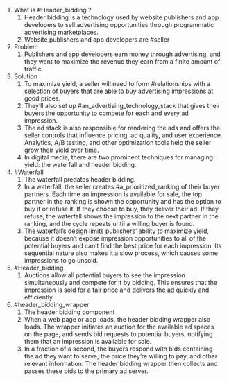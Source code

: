 
1. What is #Header_bidding ?
	1. Header bidding is a technology used by website publishers and app developers to sell advertising opportunities through programmatic advertising marketplaces.
	2. Website publishers and app developers are #seller
2. Problem 
	1. Publishers and app developers earn money through advertising, and they want to maximize the revenue they earn from a finite amount of traffic.
3. Solution
	1. To maximize yield, a seller will need to form #relationships with a selection of buyers that are able to buy advertising impressions at good prices.
	2. They’ll also set up #an_advertising_technology_stack that gives their buyers the opportunity to compete for each and every ad impression. 
	3. The ad stack is also responsible for rendering the ads and offers the seller controls that influence pricing, ad quality, and user experience. Analytics, A/B testing, and other optimization tools help the seller grow their yield over time.
	4. In digital media, there are two prominent techniques for managing yield: the waterfall and header bidding.
4. #Waterfall 
	1. The waterfall predates header bidding.
	2. In a waterfall, the seller creates #a_prioritized_ranking of their buyer partners. Each time an impression is available for sale, the top partner in the ranking is shown the opportunity and has the option to buy it or refuse it. If they choose to buy, they deliver their ad. If they refuse, the waterfall shows the impression to the next partner in the ranking, and the cycle repeats until a willing buyer is found.
	3. The waterfall’s design limits publishers’ ability to maximize yield, because it doesn’t expose impression opportunities to all of the potential buyers and can’t find the best price for each impression. Its sequential nature also makes it a slow process, which causes some impressions to go unsold.
6. #Header_bidding 
	1. Auctions allow all potential buyers to see the impression simultaneously and compete for it by bidding. This ensures that the impression is sold for a fair price and delivers the ad quickly and efficiently.
7. #header_bidding_wrapper
	1. The header bidding component
	2. When a web page or app loads, the header bidding wrapper also loads. The wrapper initiates an auction for the available ad spaces on the page, and sends bid requests to potential buyers, notifying them that an impression is available for sale.
	3. In a fraction of a second, the buyers respond with bids containing the ad they want to serve, the price they’re willing to pay, and other relevant information. The header bidding wrapper then collects and passes these bids to the primary ad server.